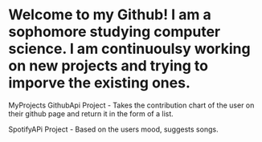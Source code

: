# Welcome to my Github! I am a sophomore studying computer science. I am continuoulsy working on new projects and trying to imporve the existing ones. 

 MyProjects
 GithubApi Project - Takes the contribution chart of the user on their github page and return it in the form of a list.

 SpotifyAPi Project - Based on the users mood, suggests songs.
